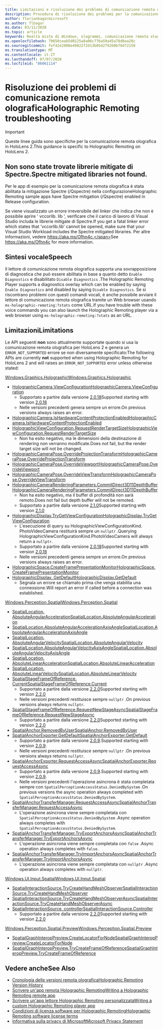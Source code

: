 ```yaml
---
title: Limitazioni e risoluzione dei problemi di comunicazione remota olografica
description: Procedura di risoluzione dei problemi per la comunicazione remota olografica in HoloLens 2.
author: florianbagarmicrosoft
ms.author: flbagar
ms.date: 03/11/2020
ms.topic: article
keywords: Realtà mista di Windows, ologrammi, comunicazione remota olografica, rendering remoto, rendering di rete, HoloLens, ologrammi remoti, risoluzione dei problemi, guida
ms.openlocfilehash: 79650ceab5d0125a8a06c776a59a45a78d0aa20c
ms.sourcegitcommit: fef42e2908e49822f2d13b05d2f9260bf0d72158
ms.translationtype: MT
ms.contentlocale: it-IT
ms.lasthandoff: 07/07/2020
ms.locfileid: "86061114"
---
```

# <a name="holographic-remoting-troubleshooting"></a><span data-ttu-id="d30d7-104">Risoluzione dei problemi di comunicazione remota olografica</span><span class="sxs-lookup"><span data-stu-id="d30d7-104">Holographic Remoting troubleshooting</span></span>

> [!IMPORTANT]
> <span data-ttu-id="d30d7-105">Queste linee guida sono specifiche per la comunicazione remota olografica in HoloLens 2.</span><span class="sxs-lookup"><span data-stu-id="d30d7-105">This guidance is specific to Holographic Remoting on HoloLens 2.</span></span>

## <a name="spectre-mitigated-libraries-not-found"></a><span data-ttu-id="d30d7-106">Non sono state trovate librerie mitigate di Spectre.</span><span class="sxs-lookup"><span data-stu-id="d30d7-106">Spectre mitigated libraries not found.</span></span>

<span data-ttu-id="d30d7-107">Per le app di esempio per la comunicazione remota olografica è stata abilitata la mitigazione Spectre (/Qspectre) nella configurazione</span><span class="sxs-lookup"><span data-stu-id="d30d7-107">Holographic Remoting sample apps have Spectre mitigation (/Qspectre) enabled in Release configuration.</span></span>

<span data-ttu-id="d30d7-108">Se viene visualizzato un errore irreversibile del linker che indica che non è possibile aprire ' vccorlib. lib ', verificare che il carico di lavoro di Visual Studio includa le librerie mitigate di Spectre.</span><span class="sxs-lookup"><span data-stu-id="d30d7-108">If you get a fatal linker error which states that 'vccorlib.lib' cannot be opened, make sure that your Visual Studio Workload includes the Spectre mitigated libraries.</span></span> <span data-ttu-id="d30d7-109">Per altre informazioni, vedere https://aka.ms/Ofhn4c.</span><span class="sxs-lookup"><span data-stu-id="d30d7-109">See https://aka.ms/Ofhn4c for more information.</span></span>

## <a name="speech"></a><span data-ttu-id="d30d7-110">Sintesi vocale</span><span class="sxs-lookup"><span data-stu-id="d30d7-110">Speech</span></span>

<span data-ttu-id="d30d7-111">Il lettore di comunicazione remota olografica supporta una sovrapposizione di diagnostica che può essere abilitata in base a quanto detto ```Enable Diagnostics``` e disabilitato ```Disable Diagnostics``` .</span><span class="sxs-lookup"><span data-stu-id="d30d7-111">The Holographic Remoting Player supports a diagnostics overlay which can be enabled by saying ```Enable Diagnostics``` and disabled by saying ```Disable Diagnostics```.</span></span> <span data-ttu-id="d30d7-112">Se si riscontrano problemi con questi comandi vocali, è anche possibile avviare il lettore di comunicazione remota olografica tramite un Web browser usando ```ms-holographic-remoting:?stats``` come URL.</span><span class="sxs-lookup"><span data-stu-id="d30d7-112">If you have trouble with these voice commands you can also launch the Holographic Remoting player via a web browser using ```ms-holographic-remoting:?stats``` as an URL.</span></span>

## <a name="limitations"></a><span data-ttu-id="d30d7-113">Limitazioni</span><span class="sxs-lookup"><span data-stu-id="d30d7-113">Limitations</span></span>

<span data-ttu-id="d30d7-114">Le API seguenti **non** sono attualmente supportate quando si usa la comunicazione remota olografica per HoloLens 2 e genera un ```ERROR_NOT_SUPPORTED``` errore se non diversamente specificato:</span><span class="sxs-lookup"><span data-stu-id="d30d7-114">The following APIs are currently **not** supported when using Holographic Remoting for HoloLens 2 and will raises an ```ERROR_NOT_SUPPORTED``` error unless otherwise stated:</span></span>

[<span data-ttu-id="d30d7-115">Windows.Graphics.Holographic</span><span class="sxs-lookup"><span data-stu-id="d30d7-115">Windows.Graphics.Holographic</span></span>](https://docs.microsoft.com/uwp/api/windows.graphics.holographic)

* [<span data-ttu-id="d30d7-116">HolographicCamera.ViewConfiguration</span><span class="sxs-lookup"><span data-stu-id="d30d7-116">HolographicCamera.ViewConfiguration</span></span>](https://docs.microsoft.com/uwp/api/windows.graphics.holographic.holographiccamera.viewconfiguration)
  - <span data-ttu-id="d30d7-117">Supportato a partire dalla versione [2.0.18](holographic-remoting-version-history.md#v2.0.18)</span><span class="sxs-lookup"><span data-stu-id="d30d7-117">Supported starting with version [2.0.18](holographic-remoting-version-history.md#v2.0.18)</span></span>
  - <span data-ttu-id="d30d7-118">Nelle versioni precedenti genera sempre un errore.</span><span class="sxs-lookup"><span data-stu-id="d30d7-118">On previous versions always raises an error.</span></span>
* [<span data-ttu-id="d30d7-119">HolographicCamera.IsHardwareContentProtectionEnabled</span><span class="sxs-lookup"><span data-stu-id="d30d7-119">HolographicCamera.IsHardwareContentProtectionEnabled</span></span>](https://docs.microsoft.com/uwp/api/windows.graphics.holographic.holographiccamera.ishardwarecontentprotectionenabled#Windows_Graphics_Holographic_HolographicCamera_IsHardwareContentProtectionEnabled)
* [<span data-ttu-id="d30d7-120">HolographicViewConfiguration.RequestRenderTargetSize</span><span class="sxs-lookup"><span data-stu-id="d30d7-120">HolographicViewConfiguration.RequestRenderTargetSize</span></span>](https://docs.microsoft.com/uwp/api/windows.graphics.holographic.holographicviewconfiguration.requestrendertargetsize#Windows_Graphics_Holographic_HolographicViewConfiguration_RequestRenderTargetSize_Windows_Foundation_Size_)
  - <span data-ttu-id="d30d7-121">Non ha esito negativo, ma le dimensioni della destinazione di rendering non verranno modificate.</span><span class="sxs-lookup"><span data-stu-id="d30d7-121">Does not fail, but the render target size will not be changed.</span></span>
* [<span data-ttu-id="d30d7-122">HolographicCameraPose.OverrideProjectionTransform</span><span class="sxs-lookup"><span data-stu-id="d30d7-122">HolographicCameraPose.OverrideProjectionTransform</span></span>](https://docs.microsoft.com/uwp/api/windows.graphics.holographic.holographiccamerapose.overrideprojectiontransform)
* [<span data-ttu-id="d30d7-123">HolographicCameraPose.OverrideViewport</span><span class="sxs-lookup"><span data-stu-id="d30d7-123">HolographicCameraPose.OverrideViewport</span></span>](https://docs.microsoft.com/uwp/api/windows.graphics.holographic.holographiccamerapose.overrideviewport)
* [<span data-ttu-id="d30d7-124">HolographicCameraPose.OverrideViewTransform</span><span class="sxs-lookup"><span data-stu-id="d30d7-124">HolographicCameraPose.OverrideViewTransform</span></span>](https://docs.microsoft.com/uwp/api/windows.graphics.holographic.holographiccamerapose.overrideviewtransform)
* [<span data-ttu-id="d30d7-125">HolographicCameraRenderingParameters.CommitDirect3D11DepthBuffer</span><span class="sxs-lookup"><span data-stu-id="d30d7-125">HolographicCameraRenderingParameters.CommitDirect3D11DepthBuffer</span></span>](https://docs.microsoft.com/uwp/api/windows.graphics.holographic.holographiccamerarenderingparameters.commitdirect3d11depthbuffer#Windows_Graphics_Holographic_HolographicCameraRenderingParameters_CommitDirect3D11DepthBuffer_Windows_Graphics_DirectX_Direct3D11_IDirect3DSurface_)
  - <span data-ttu-id="d30d7-126">Non ha esito negativo, ma il buffer di profondità non sarà remoto.</span><span class="sxs-lookup"><span data-stu-id="d30d7-126">Does not fail but depth buffer will not be remoted.</span></span>
  - <span data-ttu-id="d30d7-127">Supportato a partire dalla versione [2.1.0](holographic-remoting-version-history.md#v2.1.0)</span><span class="sxs-lookup"><span data-stu-id="d30d7-127">Supported starting with version [2.1.0](holographic-remoting-version-history.md#v2.1.0)</span></span>
* [<span data-ttu-id="d30d7-128">HolographicDisplay.TryGetViewConfiguration</span><span class="sxs-lookup"><span data-stu-id="d30d7-128">HolographicDisplay.TryGetViewConfiguration</span></span>](https://docs.microsoft.com/uwp/api/windows.graphics.holographic.holographicdisplay.trygetviewconfiguration)
  - <span data-ttu-id="d30d7-129">L'esecuzione di query su HolographicViewConfigurationKind. PhotoVideoCamera restituirà sempre un ```nullptr``` .</span><span class="sxs-lookup"><span data-stu-id="d30d7-129">Querying HolographicViewConfigurationKind.PhotoVideoCamera will always return a ```nullptr```.</span></span>
  - <span data-ttu-id="d30d7-130">Supportato a partire dalla versione [2.0.18](holographic-remoting-version-history.md#v2.0.18)</span><span class="sxs-lookup"><span data-stu-id="d30d7-130">Supported starting with version [2.0.18](holographic-remoting-version-history.md#v2.0.18)</span></span>
  - <span data-ttu-id="d30d7-131">Nelle versioni precedenti genera sempre un errore.</span><span class="sxs-lookup"><span data-stu-id="d30d7-131">On previous versions always raises an error.</span></span>
* [<span data-ttu-id="d30d7-132">HolographicSpace.CreateFramePresentationMonitor</span><span class="sxs-lookup"><span data-stu-id="d30d7-132">HolographicSpace.CreateFramePresentationMonitor</span></span>](https://docs.microsoft.com/uwp/api/windows.graphics.holographic.holographicspace.createframepresentationmonitor)
* [<span data-ttu-id="d30d7-133">HolographicDisplay. GetDefault</span><span class="sxs-lookup"><span data-stu-id="d30d7-133">HolographicDisplay.GetDefault</span></span>](https://docs.microsoft.com/uwp/api/windows.graphics.holographic.holographicdisplay.getdefault#Windows_Graphics_Holographic_HolographicDisplay_GetDefault)
  - <span data-ttu-id="d30d7-134">Segnala un errore se chiamato prima che venga stabilita una connessione.</span><span class="sxs-lookup"><span data-stu-id="d30d7-134">Will report an error if called before a connection was established.</span></span>


[<span data-ttu-id="d30d7-135">Windows.Perception.Spatial</span><span class="sxs-lookup"><span data-stu-id="d30d7-135">Windows.Perception.Spatial</span></span>](https://docs.microsoft.com/uwp/api/windows.perception.spatial)

* [<span data-ttu-id="d30d7-136">SpatialLocation. AbsoluteAngularAcceleration</span><span class="sxs-lookup"><span data-stu-id="d30d7-136">SpatialLocation.AbsoluteAngularAcceleration</span></span>](https://docs.microsoft.com/uwp/api/windows.perception.spatial.spatiallocation.absoluteangularacceleration)
* [<span data-ttu-id="d30d7-137">SpatialLocation.AbsoluteAngularAccelerationAxisAngle</span><span class="sxs-lookup"><span data-stu-id="d30d7-137">SpatialLocation.AbsoluteAngularAccelerationAxisAngle</span></span>](https://docs.microsoft.com/uwp/api/windows.perception.spatial.spatiallocation.absoluteangularaccelerationaxisangle)
* [<span data-ttu-id="d30d7-138">SpatialLocation. AbsoluteAngularVelocity</span><span class="sxs-lookup"><span data-stu-id="d30d7-138">SpatialLocation.AbsoluteAngularVelocity</span></span>](https://docs.microsoft.com/uwp/api/windows.perception.spatial.spatiallocation.absoluteangularvelocity)
* [<span data-ttu-id="d30d7-139">SpatialLocation.AbsoluteAngularVelocityAxisAngle</span><span class="sxs-lookup"><span data-stu-id="d30d7-139">SpatialLocation.AbsoluteAngularVelocityAxisAngle</span></span>](https://docs.microsoft.com/uwp/api/windows.perception.spatial.spatiallocation.absoluteangularvelocityaxisangle)
* [<span data-ttu-id="d30d7-140">SpatialLocation. AbsoluteLinearAcceleration</span><span class="sxs-lookup"><span data-stu-id="d30d7-140">SpatialLocation.AbsoluteLinearAcceleration</span></span>](https://docs.microsoft.com/uwp/api/windows.perception.spatial.spatiallocation.absolutelinearacceleration)
* [<span data-ttu-id="d30d7-141">SpatialLocation. AbsoluteLinearVelocity</span><span class="sxs-lookup"><span data-stu-id="d30d7-141">SpatialLocation.AbsoluteLinearVelocity</span></span>](https://docs.microsoft.com/uwp/api/windows.perception.spatial.spatiallocation.absolutelinearvelocity)
* [<span data-ttu-id="d30d7-142">SpatialStageFrameOfReference. Current</span><span class="sxs-lookup"><span data-stu-id="d30d7-142">SpatialStageFrameOfReference.Current</span></span>](https://docs.microsoft.com/uwp/api/windows.perception.spatial.spatialstageframeofreference.current)
  - <span data-ttu-id="d30d7-143">Supportato a partire dalla versione [2.2.0](holographic-remoting-version-history.md#v2.2.0)</span><span class="sxs-lookup"><span data-stu-id="d30d7-143">Supported starting with version [2.2.0](holographic-remoting-version-history.md#v2.2.0)</span></span>
  - <span data-ttu-id="d30d7-144">Nelle versioni precedenti restituisce sempre ```nullptr``` .</span><span class="sxs-lookup"><span data-stu-id="d30d7-144">On previous versions always returns ```nullptr```.</span></span>
* [<span data-ttu-id="d30d7-145">SpatialStageFrameOfReference.RequestNewStageAsync</span><span class="sxs-lookup"><span data-stu-id="d30d7-145">SpatialStageFrameOfReference.RequestNewStageAsync</span></span>](https://docs.microsoft.com/uwp/api/windows.perception.spatial.spatialstageframeofreference.requestnewstageasync)
  - <span data-ttu-id="d30d7-146">Supportato a partire dalla versione [2.2.0](holographic-remoting-version-history.md#v2.2.0)</span><span class="sxs-lookup"><span data-stu-id="d30d7-146">Supported starting with version [2.2.0](holographic-remoting-version-history.md#v2.2.0)</span></span>
* [<span data-ttu-id="d30d7-147">SpatialAnchor.RemovedByUser</span><span class="sxs-lookup"><span data-stu-id="d30d7-147">SpatialAnchor.RemovedByUser</span></span>](https://docs.microsoft.com/uwp/api/windows.perception.spatial.spatialanchor.removedbyuser)
* [<span data-ttu-id="d30d7-148">SpatialAnchorExporter.GetDefault</span><span class="sxs-lookup"><span data-stu-id="d30d7-148">SpatialAnchorExporter.GetDefault</span></span>](https://docs.microsoft.com/uwp/api/windows.perception.spatial.spatialanchorexporter.getdefault
)
  - <span data-ttu-id="d30d7-149">Supportato a partire dalla versione [2.0.9](holographic-remoting-version-history.md#v2.0.9).</span><span class="sxs-lookup"><span data-stu-id="d30d7-149">Supported starting with version [2.0.9](holographic-remoting-version-history.md#v2.0.9).</span></span> 
  - <span data-ttu-id="d30d7-150">Nelle versioni precedenti restituisce sempre ```nullptr``` .</span><span class="sxs-lookup"><span data-stu-id="d30d7-150">On previous versions always returns ```nullptr```.</span></span> 
* [<span data-ttu-id="d30d7-151">SpatialAnchorExporter.RequestAccessAsync</span><span class="sxs-lookup"><span data-stu-id="d30d7-151">SpatialAnchorExporter.RequestAccessAsync</span></span>](https://docs.microsoft.com/uwp/api/windows.perception.spatial.spatialanchorexporter.requestaccessasync
)
  - <span data-ttu-id="d30d7-152">Supportato a partire dalla versione [2.0.9](holographic-remoting-version-history.md#v2.0.9).</span><span class="sxs-lookup"><span data-stu-id="d30d7-152">Supported starting with version [2.0.9](holographic-remoting-version-history.md#v2.0.9).</span></span> 
  - <span data-ttu-id="d30d7-153">Nelle versioni precedenti l'operazione asincrona è stata completata sempre con ```SpatialPerceptionAccessStatus.DeniedBySystem``` .</span><span class="sxs-lookup"><span data-stu-id="d30d7-153">On previous versions the async operation always completed with ```SpatialPerceptionAccessStatus.DeniedBySystem```.</span></span>
* [<span data-ttu-id="d30d7-154">SpatialAnchorTransferManager.RequestAccessAsync</span><span class="sxs-lookup"><span data-stu-id="d30d7-154">SpatialAnchorTransferManager.RequestAccessAsync</span></span>](https://docs.microsoft.com/uwp/api/windows.perception.spatial.spatialanchortransfermanager.requestaccessasync#Windows_Perception_Spatial_SpatialAnchorTransferManager_RequestAccessAsync)
  - <span data-ttu-id="d30d7-155">L'operazione asincrona viene sempre completata con ```SpatialPerceptionAccessStatus.DeniedBySystem``` .</span><span class="sxs-lookup"><span data-stu-id="d30d7-155">Async operation always completes with ```SpatialPerceptionAccessStatus.DeniedBySystem```.</span></span>
* [<span data-ttu-id="d30d7-156">SpatialAnchorTransferManager.TryExportAnchorsAsync</span><span class="sxs-lookup"><span data-stu-id="d30d7-156">SpatialAnchorTransferManager.TryExportAnchorsAsync</span></span>](https://docs.microsoft.com/uwp/api/windows.perception.spatial.spatialanchortransfermanager.tryexportanchorsasync#Windows_Perception_Spatial_SpatialAnchorTransferManager_TryExportAnchorsAsync_Windows_Foundation_Collections_IIterable_Windows_Foundation_Collections_IKeyValuePair_System_String_Windows_Perception_Spatial_SpatialAnchor___Windows_Storage_Streams_IOutputStream_)
  - <span data-ttu-id="d30d7-157">L'operazione asincrona viene sempre completata con ```false``` .</span><span class="sxs-lookup"><span data-stu-id="d30d7-157">Async operation always completes with ```false```.</span></span>
* [<span data-ttu-id="d30d7-158">SpatialAnchorTransferManager.TryImportAnchorsAsync</span><span class="sxs-lookup"><span data-stu-id="d30d7-158">SpatialAnchorTransferManager.TryImportAnchorsAsync</span></span>](https://docs.microsoft.com/uwp/api/windows.perception.spatial.spatialanchortransfermanager.tryimportanchorsasync
)
  - <span data-ttu-id="d30d7-159">L'operazione asincrona viene sempre completata con ```nullptr``` .</span><span class="sxs-lookup"><span data-stu-id="d30d7-159">Async operation always completes with ```nullptr```.</span></span>

[<span data-ttu-id="d30d7-160">Windows.UI.Input.Spatial</span><span class="sxs-lookup"><span data-stu-id="d30d7-160">Windows.UI.Input.Spatial</span></span>](https://docs.microsoft.com/uwp/api/windows.ui.input.spatial)

* [<span data-ttu-id="d30d7-161">SpatialInteractionSource.TryCreateHandMeshObserver</span><span class="sxs-lookup"><span data-stu-id="d30d7-161">SpatialInteractionSource.TryCreateHandMeshObserver</span></span>](https://docs.microsoft.com/uwp/api/windows.ui.input.spatial.spatialinteractionsource.trycreatehandmeshobserver#Windows_UI_Input_Spatial_SpatialInteractionSource_TryCreateHandMeshObserver)
* [<span data-ttu-id="d30d7-162">SpatialInteractionSource.TryCreateHandMeshObserverAsync</span><span class="sxs-lookup"><span data-stu-id="d30d7-162">SpatialInteractionSource.TryCreateHandMeshObserverAsync</span></span>](https://docs.microsoft.com/uwp/api/windows.ui.input.spatial.spatialinteractionsource.trycreatehandmeshobserverasync)
* [<span data-ttu-id="d30d7-163">SpatialInteractionSource. controller</span><span class="sxs-lookup"><span data-stu-id="d30d7-163">SpatialInteractionSource.Controller</span></span>](https://docs.microsoft.com/uwp/api/windows.ui.input.spatial.spatialinteractionsource.controller#Windows_UI_Input_Spatial_SpatialInteractionSource_Controller)
  - <span data-ttu-id="d30d7-164">Supportato a partire dalla versione [2.2.0](holographic-remoting-version-history.md#v2.2.0)</span><span class="sxs-lookup"><span data-stu-id="d30d7-164">Supported starting with version [2.2.0](holographic-remoting-version-history.md#v2.2.0)</span></span>

[<span data-ttu-id="d30d7-165">Windows.Perception.Spatial.Preview</span><span class="sxs-lookup"><span data-stu-id="d30d7-165">Windows.Perception.Spatial.Preview</span></span>](https://docs.microsoft.com/uwp/api/windows.perception.spatial.preview)

* [<span data-ttu-id="d30d7-166">SpatialGraphInteropPreview.CreateLocatorForNode</span><span class="sxs-lookup"><span data-stu-id="d30d7-166">SpatialGraphInteropPreview.CreateLocatorForNode</span></span>](https://docs.microsoft.com/uwp/api/windows.perception.spatial.preview.spatialgraphinteroppreview.createlocatorfornode)
* [<span data-ttu-id="d30d7-167">SpatialGraphInteropPreview.TryCreateFrameOfReference</span><span class="sxs-lookup"><span data-stu-id="d30d7-167">SpatialGraphInteropPreview.TryCreateFrameOfReference</span></span>](https://docs.microsoft.com/uwp/api/windows.perception.spatial.preview.spatialgraphinteroppreview.trycreateframeofreference)

## <a name="see-also"></a><span data-ttu-id="d30d7-168">Vedere anche</span><span class="sxs-lookup"><span data-stu-id="d30d7-168">See Also</span></span>
* [<span data-ttu-id="d30d7-169">Cronologia delle versioni remota olografica</span><span class="sxs-lookup"><span data-stu-id="d30d7-169">Holographic Remoting Version History</span></span>](holographic-remoting-version-history.md)
* [<span data-ttu-id="d30d7-170">Scrivere un'app remota Holographic Remoting</span><span class="sxs-lookup"><span data-stu-id="d30d7-170">Writing a Holographic Remoting remote app</span></span>](holographic-remoting-create-host.md)
* [<span data-ttu-id="d30d7-171">Scrivere un'app lettore Holographic Remoting personalizzata</span><span class="sxs-lookup"><span data-stu-id="d30d7-171">Writing a custom Holographic Remoting player app</span></span>](holographic-remoting-create-player.md)
* [<span data-ttu-id="d30d7-172">Condizioni di licenza software per Holographic Remoting</span><span class="sxs-lookup"><span data-stu-id="d30d7-172">Holographic Remoting software license terms</span></span>](https://docs.microsoft.com/legal/mixed-reality/microsoft-holographic-remoting-software-license-terms)
* [<span data-ttu-id="d30d7-173">Informativa sulla privacy di Microsoft</span><span class="sxs-lookup"><span data-stu-id="d30d7-173">Microsoft Privacy Statement</span></span>](https://go.microsoft.com/fwlink/?LinkId=521839)
